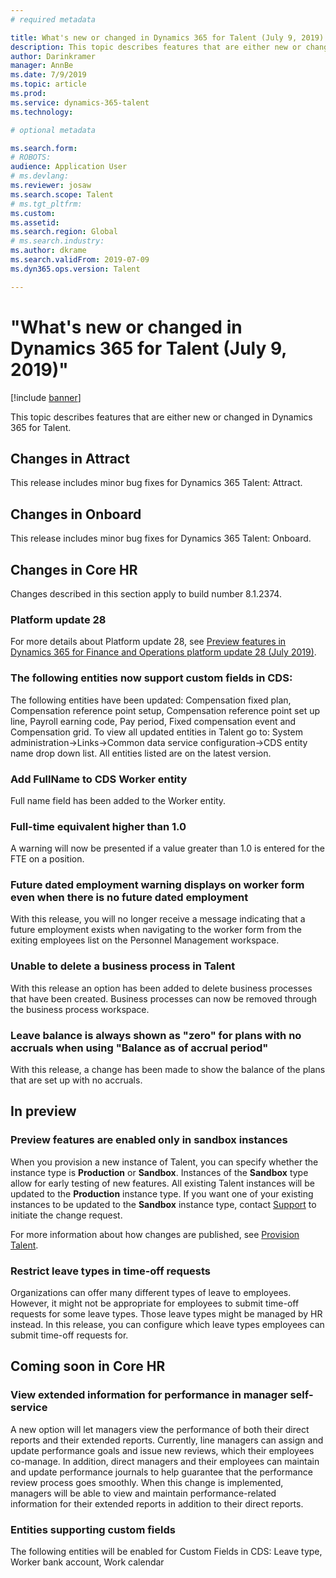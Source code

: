 ```yaml
---
# required metadata

title: What's new or changed in Dynamics 365 for Talent (July 9, 2019)
description: This topic describes features that are either new or changed in Microsoft Dynamics 365 for Talent.
author: Darinkramer
manager: AnnBe
ms.date: 7/9/2019
ms.topic: article
ms.prod: 
ms.service: dynamics-365-talent
ms.technology: 

# optional metadata

ms.search.form: 
# ROBOTS: 
audience: Application User
# ms.devlang: 
ms.reviewer: josaw
ms.search.scope: Talent
# ms.tgt_pltfrm: 
ms.custom: 
ms.assetid: 
ms.search.region: Global
# ms.search.industry: 
ms.author: dkrame
ms.search.validFrom: 2019-07-09
ms.dyn365.ops.version: Talent

---
```

# "What's new or changed in Dynamics 365 for Talent (July 9, 2019)"

[!include [banner](includes/banner.md)]

This topic describes features that are either new or changed in Dynamics 365 for Talent.

## Changes in Attract
This release includes minor bug fixes for Dynamics 365 Talent: Attract.

## Changes in Onboard
This release includes minor bug fixes for Dynamics 365 Talent: Onboard.

## Changes in Core HR
Changes described in this section apply to build number 8.1.2374.

### Platform update 28

For more details about Platform update 28, see [Preview features in Dynamics 365 for Finance and Operations platform update 28 (July 2019)](https://docs.microsoft.com/en-us/dynamics365/unified-operations/fin-and-ops/get-started/whats-new-platform-update-28).

### The following entities now support custom fields in CDS: 

The following entities have been updated: Compensation fixed plan, Compensation reference point setup, Compensation reference point set up line, Payroll earning code, Pay period, Fixed compensation event and Compensation grid.
To view all updated entities in Talent go to: System administration->Links->Common data service configuration->CDS entity name drop down list. All entities listed are on the latest version. 

###  Add FullName to CDS Worker entity

Full name field has been added to the Worker entity.

### Full-time equivalent higher than 1.0

A warning will now be presented if a value greater than 1.0 is entered for the FTE on a position. 

### Future dated employment warning displays on worker form even when there is no future dated employment

With this release, you will no longer receive a message indicating that a future employment exists when navigating to the worker form from the exiting employees list on the Personnel Management workspace. 

### Unable to delete a business process in Talent

With this release an option has been added to delete business processes that have been created. Business processes can now be removed through the business process workspace.

### Leave balance is always shown as "zero" for plans with no accruals when using "Balance as of accrual period"

With this release, a change has been made to show the balance of the plans that are set up with no accruals. 

## In preview

### Preview features are enabled only in sandbox instances

When you provision a new instance of Talent, you can specify whether the instance type is **Production** or **Sandbox**. Instances of the **Sandbox** type allow for early testing of new features. All existing Talent instances will be updated to the **Production** instance type. If you want one of your existing instances to be updated to the **Sandbox** instance type, contact [Support](https://docs.microsoft.com/dynamics365/unified-operations/talent/talent-support) to initiate the change request.

For more information about how changes are published, see [Provision Talent](https://docs.microsoft.com/dynamics365/unified-operations/talent/provisioning-talent).

### Restrict leave types in time-off requests

Organizations can offer many different types of leave to employees. However, it might not be appropriate for employees to submit time-off requests for some leave types. Those leave types might be managed by HR instead. In this release, you can configure which leave types employees can submit time-off requests for. 

## Coming soon in Core HR

### View extended information for performance in manager self-service

A new option will let managers view the performance of both their direct reports and their extended reports. Currently, line managers can assign and update performance goals and issue new reviews, which their employees co-manage. In addition, direct managers and their employees can maintain and update performance journals to help guarantee that the performance review process goes smoothly. When this change is implemented, managers will be able to view and maintain performance-related information for their extended reports in addition to their direct reports. 

### Entities supporting custom fields

The following entities will be enabled for Custom Fields in CDS: Leave type, Worker bank account, Work calendar
